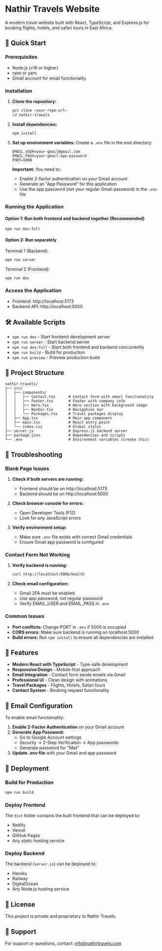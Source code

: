 # Nathir Travels Website

A modern travel website built with React, TypeScript, and Express.js for booking flights, hotels, and safari tours in East Africa.

## 🚀 Quick Start

### Prerequisites
- Node.js (v16 or higher)
- npm or yarn
- Gmail account for email functionality

### Installation

1. **Clone the repository:**
   ```bash
   git clone <your-repo-url>
   cd nathir-travels
   ```

2. **Install dependencies:**
   ```bash
   npm install
   ```

3. **Set up environment variables:**
   Create a `.env` file in the root directory:
   ```env
   EMAIL_USER=your-gmail@gmail.com
   EMAIL_PASS=your-gmail-app-password
   PORT=5000
   ```

   **Important:** You need to:
   - Enable 2-factor authentication on your Gmail account
   - Generate an "App Password" for this application
   - Use the app password (not your regular Gmail password) in the `.env` file

### Running the Application

#### Option 1: Run both frontend and backend together (Recommended)
```bash
npm run dev:full
```

#### Option 2: Run separately
Terminal 1 (Backend):
```bash
npm run server
```

Terminal 2 (Frontend):
```bash
npm run dev
```

### Access the Application
- Frontend: http://localhost:5173
- Backend API: http://localhost:5000

## 🛠️ Available Scripts

- `npm run dev` - Start frontend development server
- `npm run server` - Start backend server
- `npm run dev:full` - Start both frontend and backend concurrently
- `npm run build` - Build for production
- `npm run preview` - Preview production build

## 📁 Project Structure

```
nathir-travels/
├── src/
│   ├── components/
│   │   ├── Contact.tsx      # Contact form with email functionality
│   │   ├── Footer.tsx       # Footer with company info
│   │   ├── Hero.tsx         # Hero section with background image
│   │   ├── Navbar.tsx       # Navigation bar
│   │   └── Packages.tsx     # Travel packages display
│   ├── App.tsx              # Main app component
│   ├── main.tsx             # React entry point
│   └── index.css            # Global styles
├── server.js                # Express.js backend server
├── package.json             # Dependencies and scripts
└── .env                     # Environment variables (create this)
```

## 🔧 Troubleshooting

### Blank Page Issues
1. **Check if both servers are running:**
   - Frontend should be on http://localhost:5173
   - Backend should be on http://localhost:5000

2. **Check browser console for errors:**
   - Open Developer Tools (F12)
   - Look for any JavaScript errors

3. **Verify environment setup:**
   - Make sure `.env` file exists with correct Gmail credentials
   - Ensure Gmail app password is configured

### Contact Form Not Working
1. **Verify backend is running:**
   ```bash
   curl http://localhost:5000/health
   ```

2. **Check email configuration:**
   - Gmail 2FA must be enabled
   - Use app password, not regular password
   - Verify EMAIL_USER and EMAIL_PASS in `.env`

### Common Issues
- **Port conflicts:** Change PORT in `.env` if 5000 is occupied
- **CORS errors:** Make sure backend is running on localhost:5000
- **Build errors:** Run `npm install` to ensure all dependencies are installed

## 🌟 Features

- **Modern React with TypeScript** - Type-safe development
- **Responsive Design** - Mobile-first approach
- **Email Integration** - Contact form sends emails via Gmail
- **Professional UI** - Clean design with animations
- **Travel Packages** - Flights, Hotels, Safari tours
- **Contact System** - Booking request functionality

## 📧 Email Configuration

To enable email functionality:

1. **Enable 2-Factor Authentication** on your Gmail account
2. **Generate App Password:**
   - Go to Google Account settings
   - Security → 2-Step Verification → App passwords
   - Generate password for "Mail"
3. **Update .env file** with your Gmail and app password

## 🚀 Deployment

### Build for Production
```bash
npm run build
```

### Deploy Frontend
The `dist` folder contains the built frontend that can be deployed to:
- Netlify
- Vercel
- GitHub Pages
- Any static hosting service

### Deploy Backend
The backend (`server.js`) can be deployed to:
- Heroku
- Railway
- DigitalOcean
- Any Node.js hosting service

## 📝 License

This project is private and proprietary to Nathir Travels.

## 🤝 Support

For support or questions, contact: info@nathirtravels.com